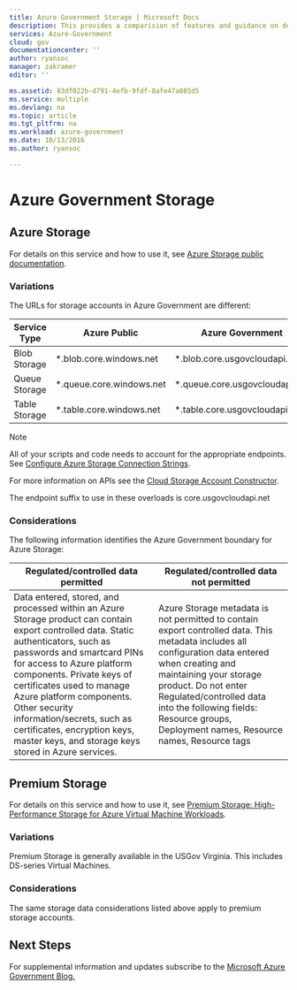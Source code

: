 ```yaml
---
title: Azure Government Storage | Microsoft Docs
description: This provides a comparision of features and guidance on developing applications for Azure Government
services: Azure-Government
cloud: gov
documentationcenter: ''
author: ryansoc
manager: zakramer
editor: ''

ms.assetid: 83df022b-d791-4efb-9fdf-8afe47a885d5
ms.service: multiple
ms.devlang: na
ms.topic: article
ms.tgt_pltfrm: na
ms.workload: azure-government
ms.date: 10/13/2016
ms.author: ryansoc

---
```

# Azure Government Storage
## Azure Storage
For details on this service and how to use it, see [Azure Storage public documentation](../storage/index.md).

### Variations
The URLs for storage accounts in Azure Government are different:

| Service Type | Azure Public | Azure Government |
| --- | --- | --- |
| Blob Storage |*.blob.core.windows.net |*.blob.core.usgovcloudapi.net |
| Queue Storage |*.queue.core.windows.net |*.queue.core.usgovcloudapi.net |
| Table Storage |*.table.core.windows.net |*.table.core.usgovcloudapi.net |

> [!NOTE]
> All of your scripts and code needs to account for the appropriate endpoints.  See [Configure Azure Storage Connection Strings](../storage/storage-configure-connection-string.md). 
>
>

For more information on APIs see the <a href="https://msdn.microsoft.com/en-us/library/azure/mt616540.aspx"> Cloud Storage Account Constructor</a>.

The endpoint suffix to use in these overloads is core.usgovcloudapi.net

### Considerations
The following information identifies the Azure Government boundary for Azure Storage:

| Regulated/controlled data permitted | Regulated/controlled data not permitted |
| --- | --- |
| Data entered, stored, and processed within an Azure Storage product can contain export controlled data. Static authenticators, such as passwords and smartcard PINs for access to Azure platform components. Private keys of certificates used to manage Azure platform components. Other security information/secrets, such as certificates, encryption keys, master keys, and storage keys stored in Azure services. |Azure Storage metadata is not permitted to contain export controlled data. This metadata includes all configuration data entered when creating and maintaining your storage product.  Do not enter Regulated/controlled data into the following fields:  Resource groups, Deployment names, Resource names, Resource tags |

## Premium Storage
For details on this service and how to use it, see [Premium Storage: High-Performance Storage for Azure Virtual Machine Workloads](../storage/storage-premium-storage.md).

### Variations
Premium Storage is generally available in the USGov Virginia. This includes DS-series Virtual Machines.

### Considerations
The same storage data considerations listed above apply to premium storage accounts.

## Next Steps
For supplemental information and updates subscribe to the
<a href="https://blogs.msdn.microsoft.com/azuregov/">Microsoft Azure Government Blog. </a>
